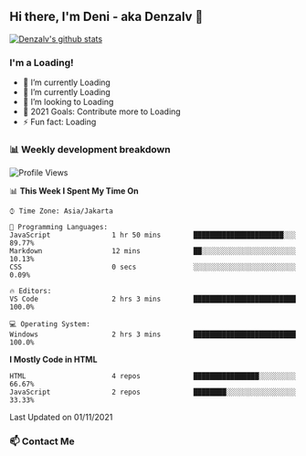 ## Hi there, I'm Deni - aka Denzalv 👋

[![Denzalv's github stats](https://github-readme-stats.vercel.app/api?username=denzalv)](https://github.com/denzalv/denzalv)

### I'm a Loading!
- 🔭 I’m currently Loading
- 🌱 I’m currently Loading
- 👯 I’m looking to Loading
- 🥅 2021 Goals: Contribute more to Loading
- ⚡ Fun fact: Loading 

### 📊 Weekly development breakdown

<!--START_SECTION:waka-->
![Profile Views](http://img.shields.io/badge/Profile%20Views-35-blue)

📊 **This Week I Spent My Time On** 

```text
⌚︎ Time Zone: Asia/Jakarta

💬 Programming Languages: 
JavaScript               1 hr 50 mins        ██████████████████████░░░   89.77% 
Markdown                 12 mins             ██░░░░░░░░░░░░░░░░░░░░░░░   10.13% 
CSS                      0 secs              ░░░░░░░░░░░░░░░░░░░░░░░░░   0.09%

🔥 Editors: 
VS Code                  2 hrs 3 mins        █████████████████████████   100.0%

💻 Operating System: 
Windows                  2 hrs 3 mins        █████████████████████████   100.0%

```

**I Mostly Code in HTML** 

```text
HTML                     4 repos             ████████████████░░░░░░░░░   66.67% 
JavaScript               2 repos             ████████░░░░░░░░░░░░░░░░░   33.33%

```



 Last Updated on 01/11/2021
<!--END_SECTION:waka-->

### 📫 Contact Me
